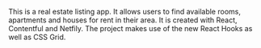 This is a real estate listing app.  It allows users to find available rooms, apartments and houses for rent in their area.  It is created with React, Contentful and Netfily.  The project makes use of the new React Hooks as well as CSS Grid.
